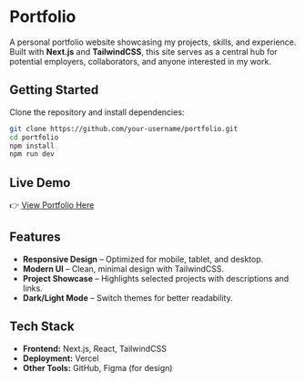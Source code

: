 # Portfolio

A personal portfolio website showcasing my projects, skills, and experience. Built with **Next.js** and **TailwindCSS**, this site serves as a central hub for potential employers, collaborators, and anyone interested in my work.

## Getting Started

Clone the repository and install dependencies:

```bash
git clone https://github.com/your-username/portfolio.git
cd portfolio
npm install
npm run dev
````

## Live Demo
👉 [View Portfolio Here](https://chienchiliu.com)



## Features
- **Responsive Design** – Optimized for mobile, tablet, and desktop.
- **Modern UI** – Clean, minimal design with TailwindCSS.
- **Project Showcase** – Highlights selected projects with descriptions and links.
- **Dark/Light Mode** – Switch themes for better readability.



## Tech Stack
- **Frontend:** Next.js, React, TailwindCSS
- **Deployment:** Vercel
- **Other Tools:** GitHub, Figma (for design)

